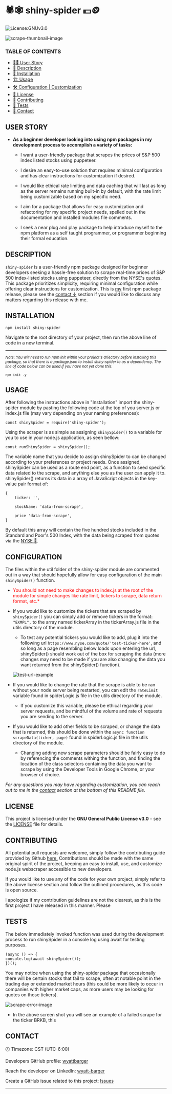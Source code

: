 # 🕷️🕸️ shiny-spider 💵🪙

![License:GNUv3.0](https://img.shields.io/badge/License-GNUv3.0-green.svg)

![scrape-thumbnail-image](./md-assets/readme-thumbnail-image.png)

### TABLE OF CONTENTS

- [🧑‍💻 User Story](#user-story)
- [📄 Description](#description)
- [📁 Installation](#installation)
- [🏗️ Usage](#usage)
- [🛠️ Configuration | Customization](#configuration)
- [📜 License](#license)
- [🤝 Contributing](#contributing)
- [📍 Tests](#tests)
- [📲 Contact](#contact)

## USER STORY

- **As a beginner developer looking into using npm packages in my development process to accomplish a variety of tasks:**

  - I want a user-friendly package that scrapes the prices of S&P 500 index listed stocks using puppeteer.

  - I desire an easy-to-use solution that requires minimal configuration and has clear instructions for customization if desired.

  - I would like ethical rate limiting and data caching that will last as long as the server remains running built-in by default, with the rate limit being customizable based on my specific need.

  - I aim for a package that allows for easy customization and refactoring for my specific project needs, spelled out in the documentation and installed modules file comments.

  - I seek a near plug and play package to help introduce myself to the npm platform as a self taught programmer, or programmer beginning their formal education.

## DESCRIPTION

`shiny-spider` is a user-friendly npm package designed for beginner developers seeking a hassle-free solution to scrape real-time prices of S&P 500 index-listed stocks using puppeteer, directly from the NYSE's quotes. This package prioritizes simplicity, requiring minimal configuration while offering clear instructions for customization. This is [my](https://github.com/wyattbarger) first npm package release, please see the [contact ↓](#contact) section if you would like to discuss any matters regarding this release with me.

## INSTALLATION

`npm install shiny-spider`

Navigate to the root directory of your project, then run the above line of code in a new terminal.

<hr style="border:0; border-top:1px dotted #dfe2e5">

<small>_Note: You will need to run npm init within your project's driectory before installing this package, so that there is a package.json to install shiny-spider to as a dependency. The line of code below can be used if you have not yet done this._</small>

<small>`npm init -y`</small>

## USAGE

After following the instructions above in "Installation" import the shiny-spider module by pasting the following code at the top of you server.js or index.js file (may vary depending on your naming preferences):

`const shinySpider = require('shiny-spider');`

Using the scraper is as simple as assigning `shinySpider()` to a variable for you to use in your node.js application, as seen bellow:

`const runShinySpider = shinySpider();`

The variable name that you decide to assign shinySpider to can be changed according to your preferences or project needs. Once assigned, shinySpider can be used as a route end point, as a function to seed specific data related to the scrape, and anything else you as the user can apply it to. shinySpider() returns its data in a array of JavaScript objects in the key-value pair format of:

    {
        ticker: '',

        stockName: 'data-from-scrape',

        price 'data-from-scrape',
    }

By default this array will contain the five hundred stocks included in the Standard and Poor's 500 Index, with the data being scraped from quotes via the [NYSE 🏦](https://www.nyse.com/quotes).

## CONFIGURATION

The files within the util folder of the shiny-spider module are commented out in a way that should hopefully allow for easy configuration of the main `shinySpider()` function.

* <span style="color:red"> You should not need to make changes to index.js at the root of the module for simple changes like rate limit, tickers to scrape, data return format, etc.*</span>

* If you would like to customize the tickers that are scraped by `shinySpider()` you can simply add or remove tickers in the format: `"EXMPL",` to the array named tickerArray in the tickerArray.js file in the utils directory of the module.
    * To test any potential tickers you would like to add, plug it into the following url `https://www.nyse.com/quote/'test-ticker-here'`, and so long as a page resembling below loads upon entering the url, shinySpider() should work out of the box for scraping the data (more changes may need to be made if you are also changing the data you want returned from the shinySpider() function). 

    ![test-url-example](./md-assets/example-page-url.png)

* If you would like to change the rate that the scrape is able to be ran without your node server being restarted, you can edit the `rateLimit` variable found in spiderLogic.js file in the utils directory of the module.
    * If you customize this variable, please be ethical regarding your server requests, and be mindful of the volume and rate of requests you are sending to the server.

* If you would like to add other fields to be scraped, or change the data that is returned, this should be done within the `async function scrapeData(ticker, page)` found in spiderLogic.js file in the utils directory of the module.
    * Changing adding new scrape parameters should be fairly easy to do by referencing the comments withing the function, and finding the location of the class selectors containing the data you want to scrape by using the Developer Tools in Google Chrome, or your browser of choice.

*For any questions you may have regarding customization, you can reach out to me in the [contact](#contact) section at the bottom of this README file.*

## LICENSE

This project is licensed under the **GNU General Public License v3.0** - see the [LICENSE](LICENSE) file for details.

## CONTRIBUTING

All potential pull requests are welcome, simply follow the contributing guide provided by Github [here.](https://docs.github.com/en/get-started/exploring-projects-on-github/contributing-to-a-project) Contributions should be made with the same original spirit of the project, keeping an easy to install, use, and customize node.js webscraper accessible to new developers.

If you would like to use any of the code for your own project, simply refer to the above license section and follow the outlined procedures, as this code is open source.

I apologize if my contribution guidelines are not the clearest, as this is the first project I have released in this manner. Please 

## TESTS
The below immediately invoked function was used during the development process to run shinySpider in a console log using await for testing purposes.

    (async () => {
    console.log(await shinySpider());
    })();

You may notice when using the shiny-spider package that occasionally there will be certain stocks that fail to scrape, often at notable point in the trading day or extended market hours (this could be more likely to occur in companies with higher market caps, as more users may be looking for quotes on those tickers).

![scrape-error-image](./md-assets/scrape-fail-example.png)

* In the above screen shot you will see an example of a failed scrape for the ticker BRKB, this      



## CONTACT

🕘 Timezone: CST (UTC-6:00)

Developers GitHub profile:
[wyattbarger](https://github.com/wyattbarger)

Reach the developer on LinkedIn: [wyatt-barger](https://www.linkedin.com/in/wyatt-barger/)

Create a GitHub issue related to this project: [Issues](https://github.com/wyattbarger/shiny-spider/issues)

---
